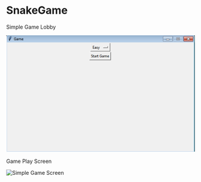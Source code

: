 # SnakeGame


Simple Game Lobby

![Game Lobby](image/lobby.png)

Game Play Screen

![Simple Game Screen](image/play.png)


